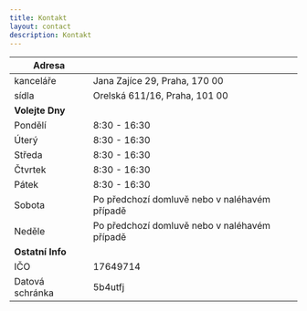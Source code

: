 ```yaml
---
title: Kontakt
layout: contact
description: Kontakt
---
```


| Adresa    |                 |
| --------- | --------------- |
| kanceláře | Jana Zajíce 29, Praha, 170 00 |
| sídla     | Orelská 611/16, Praha, 101 00 |
| **Volejte Dny**   |   |
| Pondělí   | 8:30 - 16:30 |
| Úterý     | 8:30 - 16:30 |
| Středa    | 8:30 - 16:30 |
| Čtvrtek   | 8:30 - 16:30 |
| Pátek     | 8:30 - 16:30 |
| Sobota    | Po předchozí domluvě nebo v naléhavém případě  |
| Neděle    | Po předchozí domluvě nebo v naléhavém případě  |
| **Ostatní Info**   |   |
|IČO | 17649714 |
|Datová schránka | 5b4utfj |
